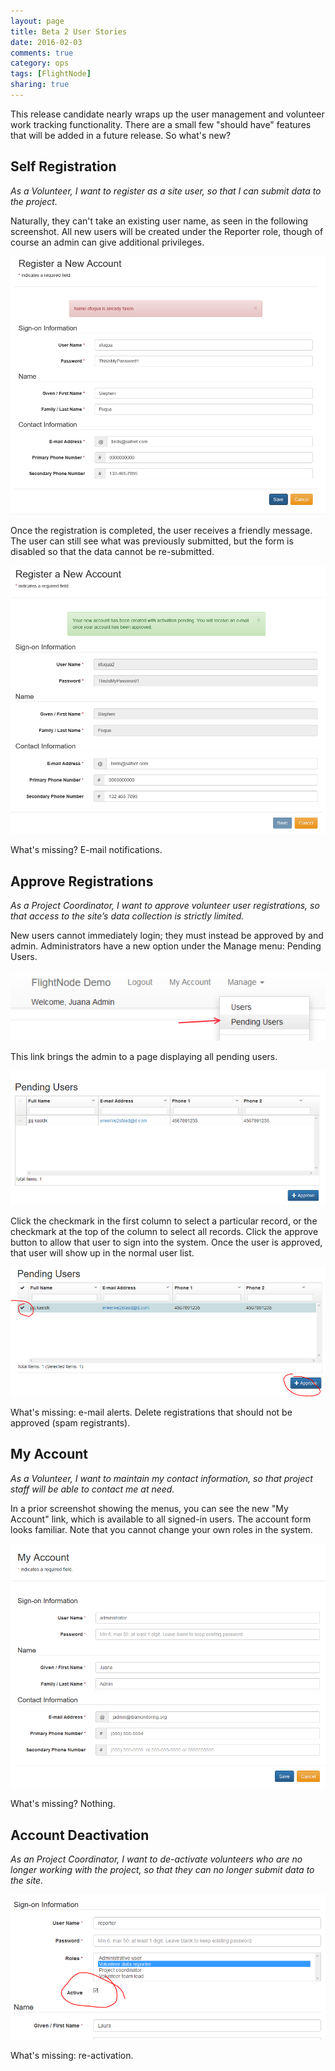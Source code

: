 ```yaml
---
layout: page
title: Beta 2 User Stories
date: 2016-02-03
comments: true
category: ops
tags: [FlightNode]
sharing: true
---
```


This release candidate nearly wraps up the user management and volunteer work tracking functionality. There are a small few "should have" features that will be added in a future release. So what's new?

## Self Registration

*As a Volunteer, I want to register as a site user, so that I can submit data to the project.*

Naturally, they can't take an existing user name, as seen in the following screenshot. All new users will be created under the Reporter role, though of course an admin can give additional privileges.

![Registration form](/images/rc2_1.png)

Once the registration is completed, the user receives a friendly message. The user can still see what was previously submitted,  but the form is disabled so that the data cannot be re-submitted.

![Registration complete](/images/rc2_2.png)

What's missing? E-mail notifications.

## Approve Registrations

*As a Project Coordinator, I want to approve volunteer user registrations, so that access to the site’s data collection is strictly limited.*

New users cannot immediately login; they must instead be approved by and admin. Administrators have a new option under the Manage menu: Pending Users.

![Pending users menu](/images/rc2_3.png)

This link brings the admin to a page displaying all pending users.

![Pending users list](/images/rc2_4.png)

Click the checkmark in the first column to select a particular record, or the checkmark at the top of the column to select all records. Click the approve button to allow that user to sign into the system. Once the user is approved, that user will show up in the normal user list.

![Normal user list](/images/rc2_5.png)

What's missing: e-mail alerts. Delete registrations that should not be approved (spam registrants).

## My Account

*As a Volunteer, I want to maintain my contact information, so that project staff will be able to contact me at need.*

In a prior screenshot showing the menus, you can see the new "My Account" link, which is available to all signed-in users. The account form looks familiar. Note that you cannot change your own roles in the system.

![My Account](/images/rc2_6.png)

What's missing? Nothing.

## Account Deactivation

*As an Project Coordinator, I want to de-activate volunteers who are no longer working with the project, so that they can no longer submit data to the site.*

![De-activation](/images/rc2_7.png)

What's missing: re-activation.
